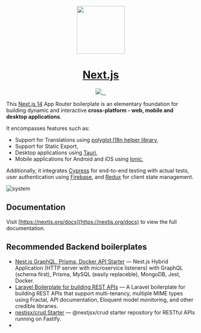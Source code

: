 <p align="center">
  <a href="https://nextjs.org">
    <picture>
      <source media="(prefers-color-scheme: dark)" srcset="https://assets.vercel.com/image/upload/v1662130559/nextjs/Icon_dark_background.png">
      <img src="https://assets.vercel.com/image/upload/v1662130559/nextjs/Icon_light_background.png" height="128">
    </picture>
    <h1 align="center">Next.js</h1>
  </a>
</p>

<p align="center">
  <a aria-label="Vercel logo" href="https://vercel.com">
    <img src="https://img.shields.io/badge/MADE%20BY%20Vercel-000000.svg?style=for-the-badge&logo=Vercel&labelColor=000">
  </a>
  <a aria-label="NPM version" href="https://www.npmjs.com/package/next">
    <img alt="" src="https://img.shields.io/npm/v/next.svg?style=for-the-badge&labelColor=000000">
  </a>
  <a aria-label="License" href="https://github.com/vercel/next.js/blob/canary/license.md">
    <img alt="" src="https://img.shields.io/npm/l/next.svg?style=for-the-badge&labelColor=000000">
  </a>
  <a aria-label="Join the community on GitHub" href="https://github.com/vercel/next.js/discussions">
    <img alt="" src="https://img.shields.io/badge/Join%20the%20community-blueviolet.svg?style=for-the-badge&logo=Next.js&labelColor=000000&logoWidth=20">
  </a>
</p>



This [Next.js 14](https://nextjs.org/blog/next-14) App Router boilerplate is an elementary foundation for building dynamic and interactive **cross-platform - web, mobile and desktop applications**.

It encompasses features such as:

-   Support for Translations using [polyglot I18n helper library](https://github.com/mreinstein/polyglot.js),
-   Support for Static Export,
-   Desktop applications using [Tauri](https://tauri.app),
-   Mobile applications for Android and iOS using [Ionic](https://ionicframework.com/),

Additionally, it integrates [Cypress](https://www.cypress.io/) for end-to-end testing with actual tests, user authentication using [Firebase](https://firebase.google.com/products/auth/), and [Redux](https://redux.js.org/) for client state management.

![system](https://github.com/josephgodwinkimani/next-boilerplate/assets/13916761/a3fcaf97-747e-4522-9cd8-0b9cbb763f11)


## Documentation

Visit [https://nextjs.org/docs](https://nextjs.org/docs) to view the full documentation.

## Recommended Backend boilerplates

- [Nest.js GraphQL, Prisma, Docker API Starter](https://github.com/josephgodwinkimani/nestjs-graphql-prisma) — Nest.js Hybrid Application (HTTP server with microservice listeners) with GraphQL (schema first), Prisma, MySQL (easily replaceble), MongoDB, Jest, Docker.
- [Laravel Boilerplate for building REST APIs](https://github.com/josephgodwinkimani/laravel-api-boilerplate) — A Laravel boilerplate for building REST APIs that support multi-tenancy, multiple MIME types using Fractal, API documentation, Eloquent model monitoring, and other credible libraries. 
- [nestjsx/crud Starter](https://github.com/josephgodwinkimani/nestjsx-crud-starter) — @nestjsx/crud starter repository for RESTful APIs running on Fastify.
- 
